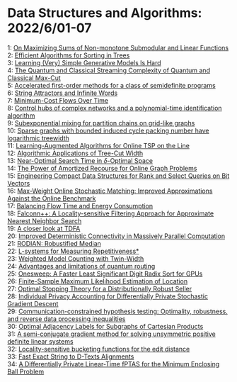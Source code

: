 # Data Structures and Algorithms: 2022/6/01-07  
1: [On Maximizing Sums of Non-monotone Submodular and Linear Functions](https://doi.org/10.48550/arXiv.2205.15874)  
2: [Efficient Algorithms for Sorting in Trees](https://doi.org/10.48550/arXiv.2205.15912)  
3: [Learning (Very) Simple Generative Models Is Hard](https://doi.org/10.48550/arXiv.2205.16003)  
4: [The Quantum and Classical Streaming Complexity of Quantum and Classical  Max-Cut](https://doi.org/10.48550/arXiv.2206.00213)  
5: [Accelerated first-order methods for a class of semidefinite programs](https://doi.org/10.48550/arXiv.2206.00224)  
6: [String Attractors and Infinite Words](https://doi.org/10.48550/arXiv.2206.00376)  
7: [Minimum-Cost Flows Over Time](https://doi.org/10.48550/arXiv.2206.00526)  
8: [Control hubs of complex networks and a polynomial-time identification  algorithm](https://doi.org/10.48550/arXiv.2206.01188)  
9: [Subexponential mixing for partition chains on grid-like graphs](https://doi.org/10.48550/arXiv.2206.00579)  
10: [Sparse graphs with bounded induced cycle packing number have logarithmic  treewidth](https://doi.org/10.48550/arXiv.2206.00594)  
11: [Learning-Augmented Algorithms for Online TSP on the Line](https://doi.org/10.48550/arXiv.2206.00655)  
12: [Algorithmic Applications of Tree-Cut Width](https://doi.org/10.48550/arXiv.2206.00752)  
13: [Near-Optimal Search Time in $\delta$-Optimal Space](https://doi.org/10.48550/arXiv.2206.00781)  
14: [The Power of Amortized Recourse for Online Graph Problems](https://doi.org/10.48550/arXiv.2206.01077)  
15: [Engineering Compact Data Structures for Rank and Select Queries on Bit  Vectors](https://doi.org/10.48550/arXiv.2206.01149)  
16: [Max-Weight Online Stochastic Matching: Improved Approximations Against  the Online Benchmark](https://doi.org/10.48550/arXiv.2206.01270)  
17: [Balancing Flow Time and Energy Consumption](https://doi.org/10.48550/arXiv.2206.01360)  
18: [Falconn++: A Locality-sensitive Filtering Approach for Approximate  Nearest Neighbor Search](https://doi.org/10.48550/arXiv.2206.01382)  
19: [A closer look at TDFA](https://doi.org/10.48550/arXiv.2206.01398)  
20: [Improved Deterministic Connectivity in Massively Parallel Computation](https://doi.org/10.48550/arXiv.2206.01568)  
21: [RODIAN: Robustified Median](https://doi.org/10.48550/arXiv.2206.02570)  
22: [L-systems for Measuring Repetitiveness*](https://doi.org/10.48550/arXiv.2206.01688)  
23: [Weighted Model Counting with Twin-Width](https://doi.org/10.48550/arXiv.2206.01706)  
24: [Advantages and limitations of quantum routing](https://doi.org/10.48550/arXiv.2206.01766)  
25: [Onesweep: A Faster Least Significant Digit Radix Sort for GPUs](https://doi.org/10.48550/arXiv.2206.01784)  
26: [Finite-Sample Maximum Likelihood Estimation of Location](https://doi.org/10.48550/arXiv.2206.02348)  
27: [Optimal Stopping Theory for a Distributionally Robust Seller](https://doi.org/10.48550/arXiv.2206.02477)  
28: [Individual Privacy Accounting for Differentially Private Stochastic  Gradient Descent](https://doi.org/10.48550/arXiv.2206.02617)  
29: [Communication-constrained hypothesis testing: Optimality, robustness,  and reverse data processing inequalities](https://doi.org/10.48550/arXiv.2206.02765)  
30: [Optimal Adjacency Labels for Subgraphs of Cartesian Products](https://doi.org/10.48550/arXiv.2206.02872)  
31: [A semi-conjugate gradient method for solving unsymmetric positive  definite linear systems](https://doi.org/10.48550/arXiv.2206.02951)  
32: [Locality-sensitive bucketing functions for the edit distance](https://doi.org/10.48550/arXiv.2206.03097)  
33: [Fast Exact String to D-Texts Alignments](https://doi.org/10.48550/arXiv.2206.03242)  
34: [A Differentially Private Linear-Time fPTAS for the Minimum Enclosing  Ball Problem](https://doi.org/10.48550/arXiv.2206.03319)  